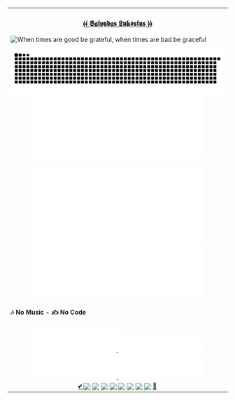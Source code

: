 <div style="align:center;width:100%"><table style="margin-left:auto;margin-right:auto;align:justify"><tr><td>
<!-- Announments --><!-- <h1></h1> --><!-- <h2></h2> -->
<h3 align="center"><a title="Salvydas Lukosius" target="_self" href="https://git.io/JJwwg">⦑⦑ 𝕾𝖆𝖑𝖛𝖞𝖉𝖆𝖘 𝕷𝖚𝖐𝖔𝖘𝖎𝖚𝖘 ⦒⦒</a></h3>
<p><img align="center" src="https://user-images.githubusercontent.com/59910950/160251651-fdb69415-e142-442e-9b6b-7689d6324a93.png" alt="When times are good be grateful, when times are bad be graceful" /></p>
  
<!-- profile-stats -->
<div align="center">
  <img align="center" src="https://github.com/ss-o/ss-o/raw/snake/snake-dark.svg" alt="My Snake" />
  <img style="align:center;width:80%;height:auto" src="https://github.com/ss-o/ss-o/raw/main/metrics/plugin.wakatime.svg" alt="Waka" />
  <!--<img style="align:center;width:80%;height:auto" src="https://ss-o.github.io/ss-o/plugin/habits/charts.svg" alt="Habits" />-->
  </tr>
 </td><tr><td align="center" width="100%">
  <img style="align:center;width:80%;height:auto" src="https://github.com/ss-o/ss-o/raw/main/metrics/plugin/followup/indepth.svg" alt="ID" />
  <img style="align:center;width:80%;height:auto" src="https://github.com/ss-o/ss-o/raw/main/metrics/plugin/languages/details.svg" alt="languages" />
  <!--<img style="align:center;width:80%;height:auto" src="https://github.com/ss-o/ss-o/raw/main/metrics/plugin/achievements.svg" alt="achievements" />--> 
  <!--
  <a target="_self" href="https://github.com/stars/ss-o/topics?filter=topics">
    <img style="align:center;width:80%;height:auto" src="https://github.com/ss-o/ss-o/raw/main/metrics/plugin/topics/icons.svg" alt="topics" /></a>
  <a title="Salvydas Lukosius" target="_self" href="https://gist.github.com/ss-o/">
    <img style="align:center;width:80%;height:auto" src="https://github.com/ss-o/ss-o/raw/main/metrics/plugin/gists.svg" alt="gist" />
  </a>
  -->
</div></td></tr>
 <!-- no-music = no-code -->
 <tr align="justify" width="100%"><td align="center"><h4 align="left"> 🎶 No Music - ✍️ No Code </h4>
  <a title="Playsist Lofi 1" target="_self" href="https://open.spotify.com/playlist/6VcZq5Pm10ZTKp8SeLrp6G">
    <img style="align:center;width:40%;height:auto" src="https://github.com/ss-o/ss-o/raw/main/metrics/plugin/music/spotify/playlist/lofi-1.svg" />
  </a>
  <a title="Recently Played Artists" target="_self" href="https://open.spotify.com/user/7jy44ywkrxicioj0uolpufb73/recently-played-artists">
    <img style="align:center;width:40%;height:auto" src="https://github.com/ss-o/ss-o/raw/main/metrics/plugin/music/spotify/recent.svg" />
  </a>
  <a title="Recently Played Artists" target="_self" href="https://open.spotify.com/user/7jy44ywkrxicioj0uolpufb73/recently-played-artists">
    <img style="align:center;width:40%;height:auto" src="https://github.com/ss-o/ss-o/raw/main/metrics/plugin/music/spotify/top-artists.svg" />
  </a>
  <a title="Recently Played Artists" target="_self" href="https://open.spotify.com/user/7jy44ywkrxicioj0uolpufb73">
    <img style="align:center;width:40%;height:auto" src="https://github.com/ss-o/ss-o/raw/main/metrics/plugin/music/spotify/top-tracks.svg" />
  </a>
  </td></tr>
  <!--
  <a title="Recently Played Artists" target="_self" href="https://open.spotify.com/user/7jy44ywkrxicioj0uolpufb73/recently-played-artists/">
    <img align="center" src="https://github.com/ss-o/ss-o/raw/main/metrics/plugin/music/spotify/recent.svg" />
  </a>
  <tr><td align="center" width="100%">
  <a title="Playsist - West Gang" target="_self" href="https://open.spotify.com/playlist/2MvEUsMh1eGSrezcirrXFd/">
    <img align="center" src="https://github.com/ss-o/ss-o/raw/main/metrics/plugin/music/spotify/playlist/west.svg" width="40%" height="auto" /> 
  </a>
  <a title="Playsist - East Gang" target="_self" href="https://open.spotify.com/playlist/1X0xAsHWCpamURi0SJqV3w/">
    <img align="center" src="https://github.com/ss-o/ss-o/raw/main/metrics/plugin/music/spotify/playlist/east.svg" width="40%" height="auto" />
  </a>
  <a title="Playsist - Girls Gang" target="_self" href="https://open.spotify.com/playlist/0CXloQmqFutohB4QMcgIq1/">
    <img align="center" src="https://github.com/ss-o/ss-o/raw/main/metrics/plugin/music/spotify/playlist/girls.svg" width="40%" height="auto" />
  </a>
  <a title="Playsist -Lofi 1" target="_self" href="https://open.spotify.com/playlist/6VcZq5Pm10ZTKp8SeLrp6G/">
    <img align="center" src="https://github.com/ss-o/ss-o/raw/main/metrics/plugin/music/spotify/playlist/lofi-1.svg" width="40%" height="auto" />
  </a>
  <a title="Playsist -Lofi 2" target="_self" href="https://open.spotify.com/playlist/290lnDXzAXbDqZhnfdJuYf/">
    <img align="center" src="https://github.com/ss-o/ss-o/raw/main/metrics/plugin/music/spotify/playlist/lofi-2.svg" width="40%" height="auto" />
  </a>
  <a title="Playsist -Lofi 3" target="_self" href="https://open.spotify.com/playlist/154SEnZOkJqFJlSNIPzyU5/">
    <img align="center" src="https://github.com/ss-o/ss-o/raw/main/metrics/plugin/music/spotify/playlist/lofi-3.svg" width="40%" height="auto" />
  </a> -->
  <!--
<tr>
 <td align="center" width="100%">
 <a title="Z-Shell ZI" target="_self" href="https://github.com/z-shell/zi">
  <img style="align:center;width:40%;height:auto" src="https://github-readme-stats.vercel.app/api/pin/?username=z-shell&repo=zi&card_width=150&theme=github_dark&border_radius" />
 </a>
 <a title="ZI WIKI" target="_self" href="https://github.com/z-shell/zw">
  <img style="align:center;width:40%;height:auto" src="https://github-readme-stats.vercel.app/api/pin/?username=z-shell&repo=zw&card_width=150&theme=github_dark" />
 </a>
 <a title="f-sy-h" target="_self" href="https://github.com/z-shell/f-sy-h">
  <img style="align:center;width:40%;height:auto" src="https://github-readme-stats.vercel.app/api/pin/?username=z-shell&repo=f-sy-h&card_width=150&theme=github_dark" />
 </a>
 <a title="h-s-mw" target="_self" href="https://github.com/z-shell/h-s-mw">
  <img style="align:center;width:40%;height:auto" src="https://github-readme-stats.vercel.app/api/pin/?username=z-shell&repo=h-s-mw&card_width=150&theme=github_dark" />
 </a></td></tr>-->
  <!-- contact-badges -->
  <tr><td align="center" width="100%">
    <a taget="_self" href="https://googlecloudcheatsheet.withgoogle.com/"> 💕 </a>
    <a title="Google DEV" target="_self" href="https://g.dev/sall/"><img align="center" src="https://img.shields.io/badge/-GDEV-222222?style=flat-square&logo=g.dev&logoColor=white&link=https://g.dev/sall/" /></a>
    <a title="DEV" target="_self" href="https://dev.to/sso/"><img align="center" src="https://img.shields.io/badge/-DEV-222222?style=flat-square&logo=dev.to&logoColor=white&link=https://dev.to/sso/" /></a>
    <a title="Twitter" target="_self" href="https://twitter.com/salldc/"><img align="center" src="https://img.shields.io/badge/-Twitter-222222?style=flat-square&logo=twitter&logoColor=white&link=https://twitter.com/salldc/" /></a>
    <a title="GitLab" target="_self" href="https://gitlab.com/ss-o/"><img align="center" src="https://img.shields.io/badge/-GitLab-222222?style=flat-square&logo=GitLab&logoColor=white&link=https://gitlab.com/ss-o/" /></a>
    <a title="Slack" target="_self" href="https://digital-teams.slack.com/"><img align="center" src="https://img.shields.io/badge/-Slack-222222?style=flat-square&logo=Slack&logoColor=white&link=https://digital-teams.slack.com/" /></a>
    <a title="Reddit" target="_self" href="https://www.reddit.com/u/ss-o/"><img align="center" src="https://img.shields.io/badge/-Reddit-222222?style=flat-square&logo=Reddit&logoColor=white&link=https://https://www.reddit.com/u/ss-o/" /></a>
    <a title="LinkedIn" target="_self" href="https://www.linkedin.com/in/ss-o/"><img align="center" src="https://img.shields.io/badge/-LinkedIn-222222?style=flat-square&logo=Linkedin&logoColor=white" /></a>
    <a title="stackoverflow" target="_self" href="https://stackoverflow.com/users/13893752/salvydas-lukosius"><img align="center" src="https://img.shields.io/badge/-Stack%20Overflow-222222?style=flat-square&logo=stack-overflow&logoColor=white" /></a>
    <a href="https://osint.digitalclouds.pro/"> 👾 </a>
   </td></tr></table></div>
